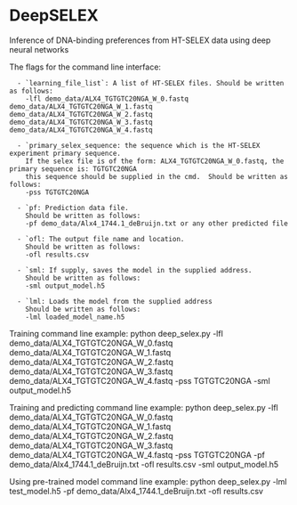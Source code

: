 # DeepSELEX
Inference of DNA-binding preferences from HT-SELEX data using deep neural networks

The flags for the command line interface:

      - `learning_file_list`: A list of HT-SELEX files. Should be written as follows:
        -lfl demo_data/ALX4_TGTGTC20NGA_W_0.fastq demo_data/ALX4_TGTGTC20NGA_W_1.fastq demo_data/ALX4_TGTGTC20NGA_W_2.fastq demo_data/ALX4_TGTGTC20NGA_W_3.fastq demo_data/ALX4_TGTGTC20NGA_W_4.fastq

      - `primary_selex_sequence: the sequence which is the HT-SELEX experiment primary sequence.
        If the selex file is of the form: ALX4_TGTGTC20NGA_W_0.fastq, the primary sequence is: TGTGTC20NGA
        this sequence should be supplied in the cmd.  Should be written as follows:
        -pss TGTGTC20NGA

      - `pf: Prediction data file.
        Should be written as follows:
        -pf demo_data/Alx4_1744.1_deBruijn.txt or any other predicted file

      - `ofl: The output file name and location.
        Should be written as follows:
        -ofl results.csv

      - `sml: If supply, saves the model in the supplied address.
        Should be written as follows:
        -sml output_model.h5

      - `lml: Loads the model from the supplied address
        Should be written as follows:
        -lml loaded_model_name.h5


Training command line example:
python deep_selex.py -lfl demo_data/ALX4_TGTGTC20NGA_W_0.fastq demo_data/ALX4_TGTGTC20NGA_W_1.fastq demo_data/ALX4_TGTGTC20NGA_W_2.fastq demo_data/ALX4_TGTGTC20NGA_W_3.fastq demo_data/ALX4_TGTGTC20NGA_W_4.fastq -pss TGTGTC20NGA -sml output_model.h5

Training and predicting command line example:
python deep_selex.py -lfl demo_data/ALX4_TGTGTC20NGA_W_0.fastq demo_data/ALX4_TGTGTC20NGA_W_1.fastq demo_data/ALX4_TGTGTC20NGA_W_2.fastq demo_data/ALX4_TGTGTC20NGA_W_3.fastq demo_data/ALX4_TGTGTC20NGA_W_4.fastq -pss TGTGTC20NGA -pf demo_data/Alx4_1744.1_deBruijn.txt -ofl results.csv -sml output_model.h5

Using pre-trained model command line example:
python deep_selex.py -lml test_model.h5 -pf demo_data/Alx4_1744.1_deBruijn.txt -ofl results.csv
